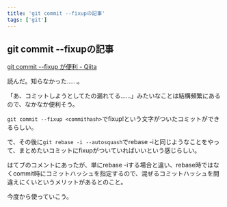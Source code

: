 ```yaml
---
title: 'git commit --fixupの記事'
tags: ['git']
---
```


## git commit --fixupの記事

[git commit \-\-fixup が便利 \- Qiita](https://qiita.com/inukai-masanori/items/82eb0626fd75f3eb0922)

読んだ。知らなかった……。

「あ、コミットしようとしてたの漏れてる……」みたいなことは結構頻繁にあるので、なかなか便利そう。

`git commit --fixup <commithash>`でfixup!という文字がついたコミットができるらしい。

で、その後に`git rebase -i --autosquash`でrebase -iと同じようなことをやって、まとめたいコミットにfixupがついていればいいという感じらしい。

はてブのコメントにあったが、単にrebase -iする場合と違い、rebase時ではなくcommit時にコミットハッシュを指定するので、混ぜるコミットハッシュを間違えにくいというメリットがあるとのこと。

今度から使っていこう。
